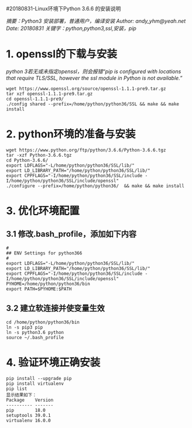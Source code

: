 #20180831-Linux环境下Python 3.6.6 的安装说明

_摘要：Python3 安装部署，普通用户，编译安装_
_Author: andy_yhm@yeah.net_
_Date: 20180831_
_关键字：python,python3,ssl,安装，pip_

# 1. openssl的下载与安装
_python 3若无或未指定openssl，则会报错“pip is configured with locations that require TLS/SSL, however the ssl module in Python is not available.”_
```shell
wget https://www.openssl.org/source/openssl-1.1.1-pre9.tar.gz
tar xzf openssl-1.1.1-pre9.tar.gz
cd openssl-1.1.1-pre9/
./config shared --prefix=/home/python/python36/SSL && make && make install
```

# 2. python环境的准备与安装
```shell
wget https://www.python.org/ftp/python/3.6.6/Python-3.6.6.tgz
tar -xzf Python-3.6.6.tgz
cd Python-3.6.6/
export LDFLAGS="-L/home/python/python36/SSL/lib/"
export LD_LIBRARY_PATH="/home/python/python36/SSL/lib/"
export CPPFLAGS="-I/home/python/python36/SSL/include -I/home/python/python36/SSL/include/openssl"
./configure --prefix=/home/python/python36/  && make && make install
```

# 3. 优化环境配置
## 3.1 修改.bash\_profile，添加如下内容
```
#
## ENV Settings for python366
#
export LDFLAGS="-L/home/python/python36/SSL/lib/"
export LD_LIBRARY_PATH="/home/python/python36/SSL/lib/"
export CPPFLAGS="-I/home/python/python36/SSL/include -I/home/python/python36/SSL/include/openssl"
PYHOME=/home/python/python36/bin
export PATH=$PYHOME:$PATH
```
## 3.2 建立软连接并使变量生效
```shell
cd /home/python/python36/bin
ln -s pip3 pip
ln -s python3.6 python
source ~/.bash_profile
```

# 4. 验证环境正确安装
```shell
pip install --upgrade pip
pip install virtualenv
pip list
显示结果如下：
Package    Version
---------- -------
pip        18.0
setuptools 39.0.1
virtualenv 16.0.0
```

